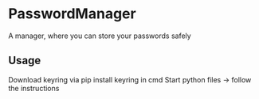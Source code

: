 # PasswordManager
A manager, where you can store your passwords safely


Usage
-----
Download keyring via pip install keyring in cmd
Start python files -> follow the instructions
